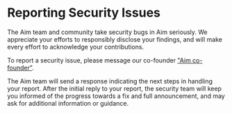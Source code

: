 # Reporting Security Issues

The Aim team and community take security bugs in Aim seriously. We appreciate your efforts to responsibly disclose your findings, and will make every effort to acknowledge your contributions.

To report a security issue, please message our co-founder ["Aim co-founder"](https://github.com/psmoros).

The Aim team will send a response indicating the next steps in handling your report. After the initial reply to your report, the security team will keep you informed of the progress towards a fix and full announcement, and may ask for additional information or guidance.
